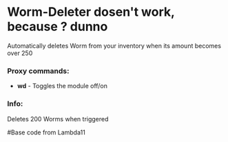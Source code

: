 # Worm-Deleter dosen't work, because ? dunno
Automatically deletes Worm from your inventory when its amount becomes over 250

### Proxy commands:
* **wd** - Toggles the module off/on

### Info:
Deletes 200 Worms when triggered

#Base code from Lambda11

